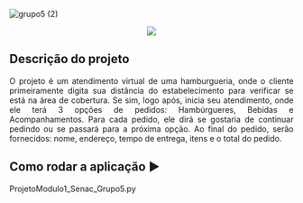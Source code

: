 ![grupo5 (2)](https://github.com/HannaJacob/grupo5/assets/144841827/e8e47113-a985-4ce7-8533-00256fbb4d1d)
 <p align="center">  <img src="http://img.shields.io/static/v1?label=STATUS&message=CONCLUIDO&color=GREEN&style=for-the-badge"/>
</p>


## Descrição do projeto 

<p align="justify">
O projeto é um atendimento virtual de uma hamburgueria, onde o cliente primeiramente digita sua distância do estabelecimento para verificar se está na área de cobertura. Se sim, logo após, inicia seu atendimento, onde ele terá 3 opções de pedidos: Hambúrgueres, Bebidas e Acompanhamentos. Para cada pedido, ele dirá se gostaria de continuar pedindo ou se passará para a próxima opção. Ao final do pedido, serão fornecidos: nome, endereço, tempo de entrega, itens e o total do pedido. 
</p>

## Como rodar a aplicação :arrow_forward:

ProjetoModulo1_Senac_Grupo5.py

